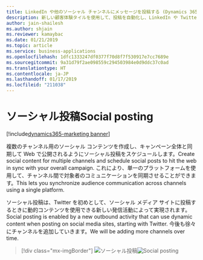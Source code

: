 ```yaml
---
title: LinkedIn や他のソーシャル チャンネルにメッセージを投稿する (Dynamics 365 for Marketing)
description: 新しい顧客体験タイルを使用して、投稿を自動化し、LinkedIn や Twitter などのソーシャル メディア サイト上の連絡先と Dynamics 365 for Marketing を結び付けます
author: jain-shailesh
ms.author: shjain
ms.reviewer: kamaybac
ms.date: 01/21/2019
ms.topic: article
ms.service: business-applications
ms.openlocfilehash: 1dfc1333247df0377f70d8f7f530917e7cc7689e
ms.sourcegitcommit: 9a31d79f2ae098559c294503984e0d9ddc37c0ad
ms.translationtype: HT
ms.contentlocale: ja-JP
ms.lasthandoff: 01/17/2019
ms.locfileid: "211038"
---
```

# <a name="social-posting"></a><span data-ttu-id="73597-103">ソーシャル投稿</span><span class="sxs-lookup"><span data-stu-id="73597-103">Social posting</span></span>
[!include[dynamics365-marketing banner](../includes/dynamics365-marketing.md)]


<span data-ttu-id="73597-104">複数のチャンネル用のソーシャル コンテンツを作成し、キャンペーン全体と同期して Web で公開されるようにソーシャル投稿をスケジュールします。</span><span class="sxs-lookup"><span data-stu-id="73597-104">Create social content for multiple channels and schedule social posts to hit the web in sync with your overall campaign.</span></span> <span data-ttu-id="73597-105">これにより、単一のプラットフォームを使用して、チャンネル間で対象者のコミュニケーションを同期させることができます。</span><span class="sxs-lookup"><span data-stu-id="73597-105">This lets you synchronize audience communication across channels using a single platform.</span></span>

<span data-ttu-id="73597-106">ソーシャル投稿は、Twitter を初めとして、ソーシャル メディア サイトに投稿するときに動的コンテンツを使用できる新しい発信活動によって実現されます。</span><span class="sxs-lookup"><span data-stu-id="73597-106">Social posting is enabled by a new outbound activity that can use dynamic content when posting on social media sites, starting with Twitter.</span></span> <span data-ttu-id="73597-107">今後も徐々にチャンネルを追加していきます。</span><span class="sxs-lookup"><span data-stu-id="73597-107">We will be adding more channels over time.</span></span>

> [!div class="mx-imgBorder"]
> <span data-ttu-id="73597-108">![ソーシャル投稿](media/socialposting.png "ソーシャル投稿")</span><span class="sxs-lookup"><span data-stu-id="73597-108">![Social posting](media/socialposting.png "Social posting")</span></span>
